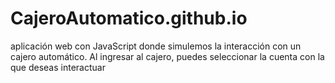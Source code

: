 # CajeroAutomatico.github.io
aplicación web con JavaScript donde simulemos la interacción con un cajero automático.
Al ingresar al cajero, puedes seleccionar la cuenta con la que deseas interactuar
